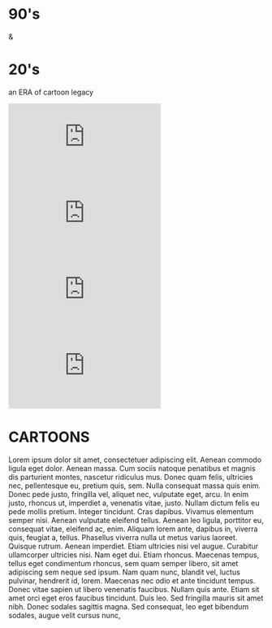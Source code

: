 <!DOCTYPE html>
<html lang="en" dir="ltr">
  <head>
    <meta charset="utf-8">
    <title>Childhood</title>
    <link rel="stylesheet" href="css/style.css">
    <link rel="icon" href="images/favicon.ico">
    <link rel="preconnect" href="https://fonts.googleapis.com">
    <link rel="preconnect" href="https://fonts.gstatic.com" crossorigin>
    <link href="https://fonts.googleapis.com/css2?family=Rowdies:wght@300&family=Sacramento&display=swap" rel="stylesheet">
  </head>
  <body>
    <div class="top">
      <h1 class="top-h">90's</h1>
      <p class="top-p">&</p>
      <h1 class="top-h">20's</h1>
      <p class="era1">an <span class="era">ERA</span> of cartoon legacy</p>
      <iframe class="toon1" src="https://giphy.com/embed/ei9pI7oR4zJ8QVL8TJ" frameBorder="0"></iframe>
      <iframe class="toon2" src="https://giphy.com/embed/hZb6rZSh8JRXbVlkti" frameborder="0"></iframe>
      <iframe class="cloud1" src="https://giphy.com/embed/iIATYVzvV7lHiQbh0T" frameBorder="0"></iframe>
      <iframe class="cloud2" src="https://giphy.com/embed/62xKitsd56K9q" frameBorder="0"></iframe>
    </div>
    <div class="middle">
      <div class="textbox">
      <h1>CARTOONS</h1>
      <p>Lorem ipsum dolor sit amet, consectetuer adipiscing elit. Aenean commodo ligula eget dolor. Aenean massa. Cum sociis natoque penatibus et magnis dis parturient montes, nascetur ridiculus mus. Donec quam felis, ultricies nec, pellentesque eu, pretium quis, sem. Nulla consequat massa quis enim. Donec pede justo, fringilla vel, aliquet nec, vulputate eget, arcu. In enim justo, rhoncus ut, imperdiet a, venenatis vitae, justo. Nullam dictum felis eu pede mollis pretium. Integer tincidunt. Cras dapibus. Vivamus elementum semper nisi. Aenean vulputate eleifend tellus. Aenean leo ligula, porttitor eu, consequat vitae, eleifend ac, enim. Aliquam lorem ante, dapibus in, viverra quis, feugiat a, tellus. Phasellus viverra nulla ut metus varius laoreet. Quisque rutrum. Aenean imperdiet. Etiam ultricies nisi vel augue. Curabitur ullamcorper ultricies nisi. Nam eget dui. Etiam rhoncus. Maecenas tempus, tellus eget condimentum rhoncus, sem quam semper libero, sit amet adipiscing sem neque sed ipsum. Nam quam nunc, blandit vel, luctus pulvinar, hendrerit id, lorem. Maecenas nec odio et ante tincidunt tempus. Donec vitae sapien ut libero venenatis faucibus. Nullam quis ante. Etiam sit amet orci eget eros faucibus tincidunt. Duis leo. Sed fringilla mauris sit amet nibh. Donec sodales sagittis magna. Sed consequat, leo eget bibendum sodales, augue velit cursus nunc, </p>
      </div>
    </div>
  </body>
</html>
